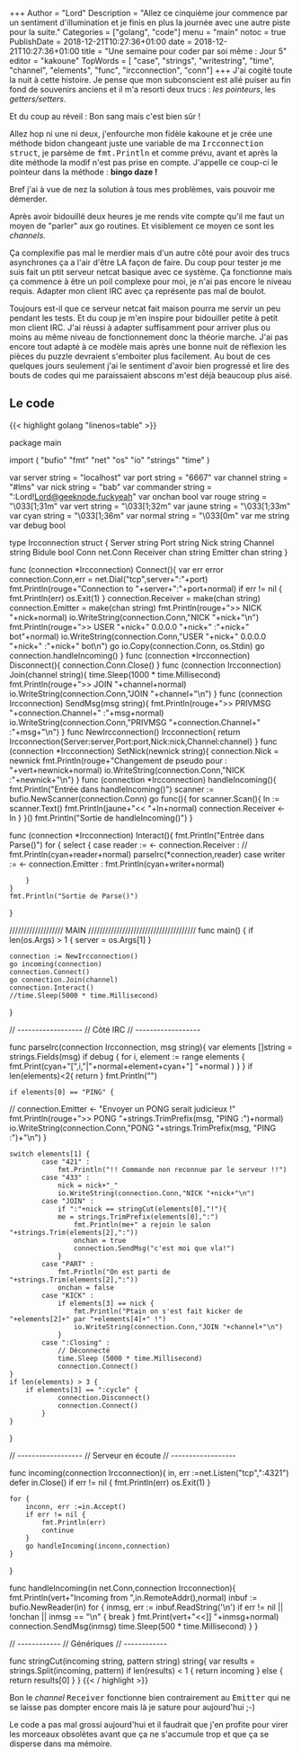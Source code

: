 +++
Author = "Lord"
Description = "Allez ce cinquième jour commence par un sentiment d'illumination et je finis en plus la journée avec une autre piste pour la suite."
Categories = ["golang", "code"]
menu = "main"
notoc = true
PublishDate = 2018-12-21T10:27:36+01:00
date = 2018-12-21T10:27:36+01:00
title = "Une semaine pour coder par soi même : Jour 5"
editor = "kakoune"
TopWords = [  "case", "strings", "writestring", "time", "channel", "elements", "func", "ircconnection", "conn"]
+++
J'ai cogité toute la nuit à cette histoire.
Je pense que mon subconscient est allé puiser au fin fond de souvenirs anciens et il m'a resorti deux trucs : *les pointeurs*, les *getters/setters*.

Et du coup au réveil : Bon sang mais c'est bien sûr !

Allez hop ni une ni deux, j'enfourche mon fidèle kakoune et je crée une méthode bidon changeant juste une variable de ma <kbd>Ircconnection struct</kbd>, je parsème de <kbd>fmt.Println</kbd> et comme prévu, avant et après la dite méthode la modif n'est pas prise en compte.
J'appelle ce coup-ci le pointeur dans la méthode : **bingo daze !**

Bref j'ai à vue de nez la solution à tous mes problèmes, vais pouvoir me démerder.

Après avoir bidouillé deux heures je me rends vite compte qu'il me faut un moyen de "parler" aux go routines.
Et visiblement ce moyen ce sont les *channels*.

Ça complexifie pas mal le merdier mais d'un autre côté pour avoir des trucs asynchrones ça a l'air d'être LA façon de faire.
Du coup pour tester je me suis fait un ptit serveur netcat basique avec ce système.
Ça fonctionne mais ça commence à être un poil complexe pour moi, je n'ai pas encore le niveau requis.
Adapter mon client IRC avec ça représente pas mal de boulot.

Toujours est-il que ce serveur netcat fait maison pourra me servir un peu pendant les tests.
Et du coup je m'en inspire pour bidouiller petite à petit mon client IRC.
J'ai réussi à adapter suffisamment pour arriver plus ou moins au même niveau de fonctionnement donc la théorie marche.
J'ai pas encore tout adapté à ce modèle mais après une bonne nuit de réflexion les pièces du puzzle devraient s'emboiter plus facilement.
Au bout de ces quelques jours seulement j'ai le sentiment d'avoir bien progressé et lire des bouts de codes qui me paraissaient abscons m'est déjà beaucoup plus aisé.

## Le code

{{< highlight golang "linenos=table" >}}

package main

import (
	"bufio"
	"fmt"
	"net"
	"os"
	"io"
	"strings"
	"time"
    )

var server string = "localhost"
var port string = "6667"
var channel string = "#lms"
var nick string = "bab"
var commander string = ":Lord!Lord@geeknode.fuckyeah"
var onchan bool
var rouge string = "\033[1;31m"
var vert string = "\033[1;32m"
var jaune string = "\033[1;33m"
var cyan string = "\033[1;36m"
var normal string = "\033[0m"
var me string
var debug bool

type Ircconnection struct {
	Server		string
	Port		string
	Nick		string
	Channel		string
	Bidule		bool
	Conn		net.Conn
	Receiver	chan string
	Emitter		chan string
}

func (connection *Ircconnection) Connect(){
	var err error
	connection.Conn,err = net.Dial("tcp",server+":"+port)
	fmt.Println(rouge+"Connection to "+server+":"+port+normal)
	if err != nil {
		fmt.Println(err)
		os.Exit(1)
	}
	connection.Receiver = make(chan string)
	connection.Emitter  = make(chan string)
	fmt.Println(rouge+">> NICK "+nick+normal)
	io.WriteString(connection.Conn,"NICK "+nick+"\n")
	fmt.Println(rouge+">> USER "+nick+" 0.0.0.0 "+nick+" :"+nick+" bot"+normal)
	io.WriteString(connection.Conn,"USER "+nick+" 0.0.0.0 "+nick+" :"+nick+" bot\n")
	go io.Copy(connection.Conn, os.Stdin)
	go connection.handleIncoming()
}
func (connection *Ircconnection) Disconnect(){
	connection.Conn.Close()
}
func (connection Ircconnection) Join(channel string){
	time.Sleep(1000 * time.Millisecond)
	fmt.Println(rouge+">> JOIN "+channel+normal)
	io.WriteString(connection.Conn,"JOIN "+channel+"\n")
}
func (connection Ircconnection) SendMsg(msg string){
	fmt.Println(rouge+">> PRIVMSG "+connection.Channel+" :"+msg+normal)
	io.WriteString(connection.Conn,"PRIVMSG "+connection.Channel+" :"+msg+"\n")
}
func NewIrcconnection() Ircconnection{
	return Ircconnection{Server:server,Port:port,Nick:nick,Channel:channel}
}
func (connection *Ircconnection) SetNick(newnick string){
	connection.Nick = newnick
	fmt.Println(rouge+"Changement de pseudo pour : "+vert+newnick+normal)
	io.WriteString(connection.Conn,"NICK :"+newnick+"\n")
}
func (connection *Ircconnection) handleIncoming(){
	fmt.Println("Entrée dans handleIncoming()")
	scanner := bufio.NewScanner(connection.Conn)
	go func(){
		for scanner.Scan(){
			ln := scanner.Text()
			fmt.Println(jaune+"<< "+ln+normal)
			connection.Receiver <- ln
		}
	}()
	fmt.Println("Sortie de handleIncoming()")
}

func (connection *Ircconnection) Interact(){
	fmt.Println("Entrée dans Parse()")
	for {
		select {
			case reader := <- connection.Receiver :
//    				fmt.Println(cyan+reader+normal)
				parseIrc(*connection,reader)
			case writer := <- connection.Emitter :
    				fmt.Println(cyan+writer+normal)

		}
	}
	fmt.Println("Sortie de Parse()")
}

/////////////////// MAIN //////////////////////////////////////
func main() {
	if len(os.Args) > 1 {
		server = os.Args[1]
	}

	connection := NewIrcconnection()
	go incoming(connection)
	connection.Connect()
	go connection.Join(channel)
	connection.Interact()
	//time.Sleep(5000 * time.Millisecond)


}

// ------------------
// Côté IRC
// ------------------

func parseIrc(connection Ircconnection, msg string){
	var elements []string = strings.Fields(msg)
	if debug {
		for i, element := range elements {
			fmt.Print(cyan+"[",i,"|"+normal+element+cyan+"] "+normal )
		}
	}
	if len(elements)<2{
		return 
	}
	fmt.Println("")
	

	if elements[0] == "PING" {
//		connection.Emitter <- "Envoyer un PONG serait judicieux !"
		fmt.Println(rouge+">> PONG "+strings.TrimPrefix(msg, "PING :")+normal)
		io.WriteString(connection.Conn,"PONG "+strings.TrimPrefix(msg, "PING :")+"\n")
	}

	switch elements[1] {
        	case "421" :
        		fmt.Println("!! Commande non reconnue par le serveur !!")
        	case "433" :
        		nick = nick+"_"
        		io.WriteString(connection.Conn,"NICK "+nick+"\n")
        	case "JOIN" :
        		if ":"+nick == stringCut(elements[0],"!"){
				me = strings.TrimPrefix(elements[0],":")
        			fmt.Println(me+" a rejoin le salon "+strings.Trim(elements[2],":"))
        			onchan = true
        			connection.SendMsg("c'est moi que vla!")
        		}
        	case "PART" :
        		fmt.Println("On est parti de "+strings.Trim(elements[2],":"))
        		onchan = false
        	case "KICK" :
        		if elements[3] == nick {
        			fmt.Println("Ptain on s'est fait kicker de "+elements[2]+" par "+elements[4]+" !")
        			io.WriteString(connection.Conn,"JOIN "+channel+"\n")
        		}
        	case ":Closing" :
        		// Déconnecté
        		time.Sleep (5000 * time.Millisecond)
        		connection.Connect()
	}
	if len(elements) > 3 {
		if elements[3] == ":cycle" {
        		connection.Disconnect()
        		connection.Connect()
        	}
	}
}

// ------------------
// Serveur en écoute
// ------------------

func incoming(connection Ircconnection){
	in, err :=net.Listen("tcp",":4321")
	defer in.Close()
	if err != nil {
		fmt.Println(err)
		os.Exit(1)
	}

	for {
		inconn, err :=in.Accept()
		if err != nil {
			fmt.Println(err)
			continue
		}
		go handleIncoming(inconn,connection)
	}
}

func handleIncoming(in net.Conn,connection Ircconnection){
	fmt.Println(vert+"Incoming from ",in.RemoteAddr(),normal)
	inbuf := bufio.NewReader(in)
	for {
    		inmsg, err := inbuf.ReadString('\n')
    		if err != nil || !onchan || inmsg == "\n" {
			break
    		}
    		fmt.Print(vert+"<<]] "+inmsg+normal)
    		connection.SendMsg(inmsg)
		time.Sleep(500 * time.Millisecond)
	}
}

// ------------
//  Génériques
// ------------

func stringCut(incoming string, pattern string) string{
	var results = strings.Split(incoming, pattern)
	if len(results) < 1 {
		return incoming
	} else {
		return results[0]
	}
}
{{< / highlight >}}

Bon le *channel* <kbd>Receiver</kbd> fonctionne bien contrairement au <kbd>Emitter</kbd> qui ne se laisse pas dompter encore mais là je sature pour aujourd'hui ;-)

Le code a pas mal grossi aujourd'hui et il faudrait que j'en profite pour virer les morceaux obsolètes avant que ça ne s'accumule trop et que ça se disperse dans ma mémoire.
